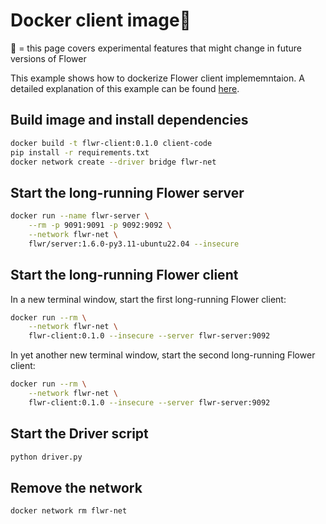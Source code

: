 # Docker client image🧪

🧪 = this page covers experimental features that might change in future versions of Flower

This example shows how to dockerize Flower client implememntaion. A detailed explanation of this
example can be found [here]().

## Build image and install dependencies

```bash
docker build -t flwr-client:0.1.0 client-code
pip install -r requirements.txt
docker network create --driver bridge flwr-net
```

## Start the long-running Flower server

```bash
docker run --name flwr-server \
    --rm -p 9091:9091 -p 9092:9092 \
    --network flwr-net \
    flwr/server:1.6.0-py3.11-ubuntu22.04 --insecure
```

## Start the long-running Flower client

In a new terminal window, start the first long-running Flower client:

```bash
docker run --rm \
    --network flwr-net \
    flwr-client:0.1.0 --insecure --server flwr-server:9092
```

In yet another new terminal window, start the second long-running Flower client:

```bash
docker run --rm \
    --network flwr-net \
    flwr-client:0.1.0 --insecure --server flwr-server:9092
```

## Start the Driver script

```bash
python driver.py
```

## Remove the network

```bash
docker network rm flwr-net
```
